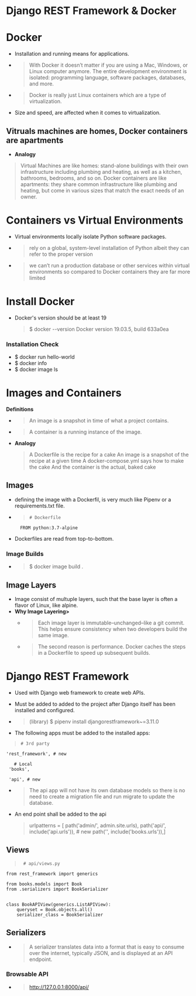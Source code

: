 # Django REST Framework & Docker

# Docker

- Installation and running means for applications.
- > With Docker it doesn’t matter if you are using a Mac, Windows, or Linux computer anymore. The entire development environment is isolated: programming language, software packages, databases, and more.

- > Docker is really just Linux containers which are a type of virtualization.
- Size and speed, are affected when it comes to virtualization.

## Vitruals machines are homes, Docker containers are apartments

- **Analogy** 
 > Virtual Machines are like homes: stand-alone buildings with their own infrastructure including plumbing and heating, as well as a kitchen, bathrooms, bedrooms, and so on. Docker containers are like apartments: they share common infrastructure like plumbing and heating, but come in various sizes that match the exact needs of an owner.

# Containers vs Virtual Environments

- Virtual environments locally isolate Python software packages.
- > rely on a global, system-level installation of Python albeit they can refer to the proper version
- > we can’t run a production database or other services within virtual environments so compared to Docker containers they are far more limited

# Install Docker
- Docker's version should be at least 19 
  > $ docker --version
    Docker version 19.03.5, build 633a0ea

### Installation Check 

- $ docker run hello-world 
- $ docker info
- $ docker image ls


# Images and Containers

**Definitions**
- > An image is a snapshot in time of what a project contains.
- > A container is a running instance of the image.

- **Analogy** 

  > A Dockerfile is the recipe for a cake
    An image is a snapshot of the recipe at a given time
    A docker-compose.yml says how to make the cake
    And the container is the actual, baked cake

## Images 
- defining the image with a Dockerfil, is very much like Pipenv or a requirements.txt file.
- >     # Dockerfile
        FROM python:3.7-alpine
- Dockerfiles are read from top-to-bottom.

### Image Builds
- > $ docker image build .

## Image Layers
- Image consist of multuple layers, such that the base layer is often a flavor of Linux, like alpine.
- **Why Image Layering>**
   - > Each image layer is immutable–unchanged–like a git commit. This helps ensure consistency when two developers build the same image. 
   - > The second reason is performance. Docker caches the steps in a Dockerfile to speed up subsequent builds. 


# Django REST Framework

- Used with Django web framework to create web APIs. 
- Must be added to added to the project after Django itself has been installed and configured.

- > (library) $ pipenv install djangorestframework~=3.11.0
- The following apps must be added to the installed apps:
 >     # 3rd party
    'rest_framework', # new

       # Local
     'books',
    
     'api', # new

- > The api app will not have its own database models so there is no need to create a migration file and run migrate to update the database.

- An end point shall be added to the api
  > urlpatterns = [
    path('admin/', admin.site.urls),
    path('api/', include('api.urls')), # new
    path('', include('books.urls')),]

## Views
   >      # api/views.py
    from rest_framework import generics

    from books.models import Book
    from .serializers import BookSerializer


    class BookAPIView(generics.ListAPIView):
        queryset = Book.objects.all()
        serializer_class = BookSerializer

## Serializers

- > A serializer translates data into a format that is easy to consume over the internet, typically JSON, and is displayed at an API endpoint. 

### Browsable API
- >  http://127.0.0.1:8000/api/